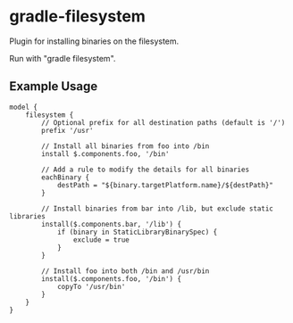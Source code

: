 # gradle-filesystem

Plugin for installing binaries on the filesystem.

Run with "gradle filesystem".

## Example Usage

    model {
        filesystem {
            // Optional prefix for all destination paths (default is '/')
            prefix '/usr'

            // Install all binaries from foo into /bin
            install $.components.foo, '/bin'

            // Add a rule to modify the details for all binaries
            eachBinary {
                destPath = "${binary.targetPlatform.name}/${destPath}"
            }

            // Install binaries from bar into /lib, but exclude static libraries
            install($.components.bar, '/lib') {
                if (binary in StaticLibraryBinarySpec) {
                    exclude = true
                }
            }

            // Install foo into both /bin and /usr/bin
            install($.components.foo, '/bin') {
                copyTo '/usr/bin'
            }
        }
    }
